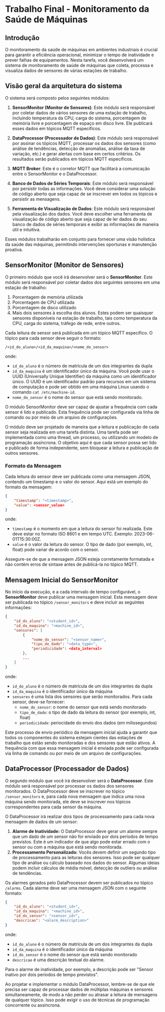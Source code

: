 #  Trabalho Final - Monitoramento da Saúde de Máquinas

## Introdução

O monitoramento da saúde de máquinas em ambientes industriais é crucial para garantir a eficiência operacional, minimizar o tempo de inatividade e prever falhas de equipamentos. Nesta tarefa, você desenvolverá um sistema de monitoramento de saúde de máquinas que coleta, processa e visualiza dados de sensores de várias estações de trabalho.

## Visão geral da arquitetura do sistema
O sistema será composto pelos seguintes módulos:

1. **SensorMonitor (Monitor de Sensores)**: Este módulo será responsável por coletar dados de vários sensores de uma estação de trabalho, incluindo temperatura da CPU, carga do sistema, porcentagem de memória livre e porcentagem de espaço em disco livre. Ele publicará esses dados em tópicos MQTT específicos.

2. **DataProcessor (Processador de Dados)**: Este módulo será responsável por assinar os tópicos MQTT, processar os dados dos sensores (como análise de tendências, detecção de anomalias, análise da taxa de variação, etc.) e gerar alertas com base em certos critérios. Os resultados serão publicados em tópicos MQTT específicos.

3. **MQTT Broker**: Este é o corretor MQTT que facilitará a comunicação entre o SensorMonitor e o DataProcessor.

4. **Banco de Dados de Séries Temporais**: Este módulo será responsável por persistir todas as informações. Você deve considerar uma solução de código aberto que seja capaz de se inscrever em todos os tópicos e persistir as mensagens.

5. **Ferramenta de Visualização de Dados**: Este módulo será responsável pela visualização dos dados. Você deve escolher uma ferramenta de visualização de código aberto que seja capaz de ler dados do seu banco de dados de séries temporais e exibir as informações de maneira útil e intuitiva.

Esses módulos trabalharão em conjunto para fornecer uma visão holística da saúde das máquinas, permitindo intervenções oportunas e manutenção proativa.



## SensorMonitor (Monitor de Sensores)

O primeiro módulo que você irá desenvolver será o **SensorMonitor**. Este módulo será responsável por coletar dados dos seguintes sensores em uma estação de trabalho:

1. Porcentagem de memória utilizada
2. Porcentagem de CPU utilizada
3. Porcentagem de disco utilizado
4. Mais dois sensores à escolha dos alunos. Estes podem ser quaisquer sensores disponíveis na estação de trabalho, tais como temperatura da CPU, carga do sistema, tráfego de rede, entre outros.

Cada leitura de sensor será publicada em um tópico MQTT específico. O tópico para cada sensor deve seguir o formato:

```
/<id_do_aluno>/<id_da_maquina>/<nome_do_sensor>
```
onde:

- `id_do_aluno` é o número de matrícula de um dos integrantes da dupla
- `id_da_maquina` é um identificador único da máquina. Você pode usar o UUID (Universally Unique Identifier) da máquina como um identificador único. O UUID é um identificador padrão para recursos em um sistema de computação e pode ser obtido em uma máquina Linux usando o comando `cat /etc/machine-id`.
- `nome_do_sensor` é o nome do sensor que está sendo monitorado.

O módulo SensorMonitor deve ser capaz de ajustar a frequência com 
 cada sensor é lido e publicado. Esta frequência pode ser configurada via linha de comando ou por meio de um arquivo de configurações. 

O módulo deve ser projetado de maneira que a leitura e publicação de cada sensor seja realizada em uma tarefa distinta. Uma tarefa pode ser implementada como uma thread, um processo, ou utilizando um modelo de programação assíncrona. O objetivo aqui é que cada sensor possa ser lido e publicado de forma independente, sem bloquear a leitura e publicação de outros sensores.

### Formato da Mensagem

Cada leitura do sensor deve ser publicada como uma mensagem JSON, contendo um timestamp e o valor do sensor. Aqui está um exemplo do formato da mensagem:

```json
{
    "timestamp": "<timestamp>",
    "value": <sensor_value>
}
```

onde:

- `timestamp` é o momento em que a leitura do sensor foi realizada. Este deve estar no formato ISO 8601 e em tempo UTC. Exemplo: 2023-06-01T15:30:00Z.
- `value` é o valor da leitura do sensor. O tipo de dado (por exemplo, int, float) pode variar de acordo com o sensor.

Assegure-se de que a mensagem JSON esteja corretamente formatada e não contém erros de sintaxe antes de publicá-la no tópico MQTT.

## Mensagem Inicial do SensorMonitor

No início da execução, e a cada intervalo de tempo configurável, o **SensorMonitor** deve publicar uma mensagem inicial. Esta mensagem deve ser publicada no tópico `/sensor_monitors` e deve incluir as seguintes informações:

```json
{
    "id_do_aluno": "<student_id>",
    "id_da_maquina": "<machine_id>",
    "sensores": [
        {
            "nome_do_sensor": "<sensor_name>",
            "tipo_de_dado": "<data_type>",
            "periodicidade": <data_interval>
        },
        ...
    ]
}
```

onde:

- `id_do_aluno` é o número de matrícula de um dos integrantes da dupla
- `id_da_maquina` é o identificador único da máquina
- `sensores` é uma lista dos sensores que serão monitorados. Para cada sensor, deve-se fornecer:
  - `nome_do_sensor`: o nome do sensor que está sendo monitorado
  - `tipo_de_dado`: o tipo de dado da leitura do sensor (por exemplo, int, float)
  -  `periodicidade`: periocidade do envio dos dados (em milissegundos)

Este processo de envio periódico da mensagem inicial ajuda a garantir que todos os componentes do sistema estejam cientes das estações de trabalho que estão sendo monitoradas e dos sensores que estão ativos. A frequência com que essa mensagem inicial é enviada pode ser configurada via linha de comando ou por meio de um arquivo de configurações.

## DataProcessor (Processador de Dados)

O segundo módulo que você irá desenvolver será o **DataProcessor**. Este módulo será responsável por processar os dados dos sensores monitorados. O DataProcessor deve se inscrever no tópico `/sensor_monitors` e, para cada nova mensagem que indica uma nova máquina sendo monitorada, ele deve se inscrever nos tópicos correspondentes para cada sensor da máquina.

O DataProcessor irá realizar dois tipos de processamento para cada nova mensagem de dados de um sensor:

1. **Alarme de Inatividade:** O DataProcessor deve gerar um alarme sempre que um dado de um sensor não for enviado por dois períodos de tempo previstos. Este é um indicador de que algo pode estar errado com o sensor ou com a máquina que está sendo monitorada.
2. **Processamento Personalizado:** Vocês devem definir um segundo tipo de processamento para as leituras dos sensores. Isso pode ser qualquer tipo de análise ou cálculo baseado nos dados do sensor. Algumas ideias podem incluir cálculos de média móvel, detecção de outliers ou análise de tendências.

Os alarmes gerados pelo DataProcessor devem ser publicados no tópico `/alarms`. Cada alarme deve ser uma mensagem JSON com o seguinte formato:

```json
{
    "id_do_aluno": "<student_id>",
    "id_da_maquina": "<machine_id>",
    "id_do_sensor": "<sensor_id>",
    "descricao": "<alarm_description>"
}
```
onde:

- `id_do_aluno` é o número de matrícula de um dos integrantes da dupla
- `id_da_maquina` é o identificador único da máquina
- `id_do_sensor` é o nome do sensor que está sendo monitorado
- `descricao` é uma descrição textual do alarme. 
 
Para o alarme de inatividade, por exemplo, a descrição pode ser "Sensor inativo por dois períodos de tempo previstos".

Ao projetar e implementar o módulo DataProcessor, lembre-se de que ele precisa ser capaz de processar dados de múltiplas máquinas e sensores simultaneamente, de modo a não perder ou atrasar a leitura de mensagens de qualquer tópico. Isso pode exigir o uso de técnicas de programação concorrente ou assíncrona.
